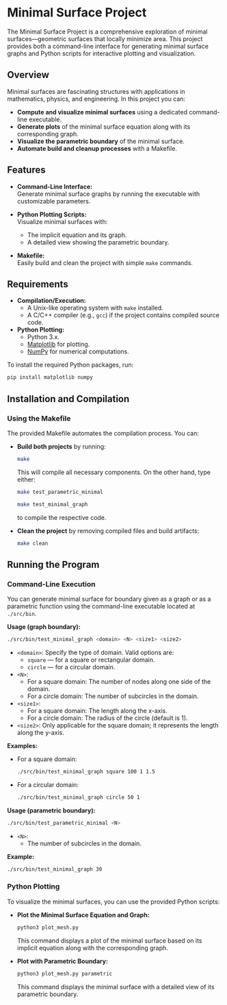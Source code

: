 # Minimal Surface Project

The Minimal Surface Project is a comprehensive exploration of minimal surfaces—geometric surfaces that locally minimize area. This project provides both a command-line interface for generating minimal surface graphs and Python scripts for interactive plotting and visualization.

## Overview

Minimal surfaces are fascinating structures with applications in mathematics, physics, and engineering. In this project you can:

- **Compute and visualize minimal surfaces** using a dedicated command-line executable.
- **Generate plots** of the minimal surface equation along with its corresponding graph.
- **Visualize the parametric boundary** of the minimal surface.
- **Automate build and cleanup processes** with a Makefile.

## Features

- **Command-Line Interface:**  
  Generate minimal surface graphs by running the executable with customizable parameters.
  
- **Python Plotting Scripts:**  
  Visualize minimal surfaces with:
  - The implicit equation and its graph.
  - A detailed view showing the parametric boundary.

- **Makefile:**  
  Easily build and clean the project with simple `make` commands.

## Requirements

- **Compilation/Execution:**
  - A Unix-like operating system with `make` installed.
  - A C/C++ compiler (e.g., `gcc`) if the project contains compiled source code.
- **Python Plotting:**
  - Python 3.x.
  - [Matplotlib](https://matplotlib.org/) for plotting.
  - [NumPy](https://numpy.org/) for numerical computations.

To install the required Python packages, run:

```bash
pip install matplotlib numpy
```

## Installation and Compilation

### Using the Makefile

The provided Makefile automates the compilation process. You can:

- **Build both projects** by running:

  ```bash
  make
  ```

  This will compile all necessary components. On the other hand, type either:

   ```bash
  make test_parametric_minimal
  ```

   ```bash
  make test_minimal_graph
  ```

  to compile the respective code.

- **Clean the project** by removing compiled files and build artifacts:

  ```bash
  make clean
  ```

## Running the Program

### Command-Line Execution

You can generate minimal surface for boundary given as a graph or as a parametric function using the command-line executable located at `./src/bin`.

**Usage (graph boundary):**

```bash
./src/bin/test_minimal_graph <domain> <N> <size1> <size2>
```

- `<domain>`: Specify the type of domain. Valid options are:
  - `square` — for a square or rectangular domain.
  - `circle` — for a circular domain.
- `<N>`:
  - For a square domain: The number of nodes along one side of the domain.
  - For a circle domain: The number of subcircles in the domain.
- `<size1>`:
  - For a square domain: The length along the x-axis.
  - For a circle domain: The radius of the circle (default is 1).
- `<size2>`: Only applicable for the square domain; it represents the length along the y-axis.

**Examples:**

- For a square domain:

  ```bash
  ./src/bin/test_minimal_graph square 100 1 1.5
  ```

- For a circular domain:

  ```bash
  ./src/bin/test_minimal_graph circle 50 1
  ```

**Usage (parametric boundary):**

```bash
./src/bin/test_parametric_minimal <N> 
```

- `<N>`:
  - The number of subcircles in the domain.
 

**Example:**

  ```bash
  ./src/bin/test_minimal_graph 30
  ```

### Python Plotting

To visualize the minimal surfaces, you can use the provided Python scripts:

- **Plot the Minimal Surface Equation and Graph:**

  ```bash
  python3 plot_mesh.py
  ```

  This command displays a plot of the minimal surface based on its implicit equation along with the corresponding graph.

- **Plot with Parametric Boundary:**

  ```bash
  python3 plot_mesh.py parametric
  ```

  This command displays the minimal surface with a detailed view of its parametric boundary.
  
